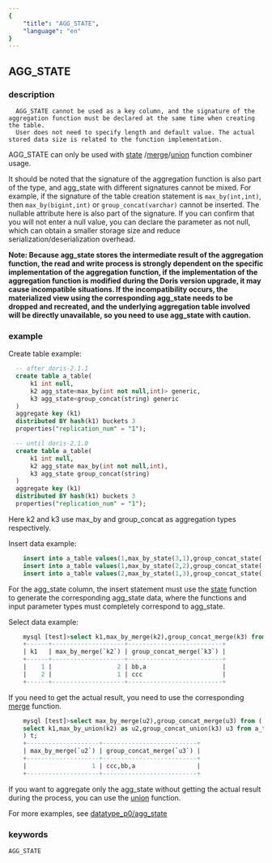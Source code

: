 ```yaml
---
{
    "title": "AGG_STATE",
    "language": "en"
}
---
```


## AGG_STATE
### description
      AGG_STATE cannot be used as a key column, and the signature of the aggregation function must be declared at the same time when creating the table.
      User does not need to specify length and default value. The actual stored data size is related to the function implementation.
    
  AGG_STATE can only be used with [state](../../../../sql-manual/sql-functions/combinators/state)
     /[merge](../../../../sql-manual/sql-functions/combinators/merge.md)/[union](../../../../sql-manual/sql-functions/combinators/union.md) function combiner usage.
    
  It should be noted that the signature of the aggregation function is also part of the type, and agg_state with different signatures cannot be mixed. For example, if the signature of the table creation statement is `max_by(int,int)`, then `max_by(bigint,int)` or `group_concat(varchar)` cannot be inserted.
   The nullable attribute here is also part of the signature. If you can confirm that you will not enter a null value, you can declare the parameter as not null, which can obtain a smaller storage size and reduce serialization/deserialization overhead.

**Note: Because agg_state stores the intermediate result of the aggregation function, the read and write process is strongly dependent on the specific implementation of the aggregation function, if the implementation of the aggregation function is modified during the Doris version upgrade, it may cause incompatible situations. If the incompatibility occurs, the materialized view using the corresponding agg_state needs to be dropped and recreated, and the underlying aggregation table involved will be directly unavailable, so you need to use agg_state with caution.**

### example

Create table example:
```sql
  -- after doris-2.1.1
  create table a_table(
      k1 int null,
      k2 agg_state<max_by(int not null,int)> generic,
      k3 agg_state<group_concat(string) generic
  )
  aggregate key (k1)
  distributed BY hash(k1) buckets 3
  properties("replication_num" = "1");  

  -- until doris-2.1.0
  create table a_table(
      k1 int null,
      k2 agg_state max_by(int not null,int),
      k3 agg_state group_concat(string)
  )
  aggregate key (k1)
  distributed BY hash(k1) buckets 3
  properties("replication_num" = "1");
```
Here k2 and k3 use max_by and group_concat as aggregation types respectively.

Insert data example:
```sql
    insert into a_table values(1,max_by_state(3,1),group_concat_state('a'));
    insert into a_table values(1,max_by_state(2,2),group_concat_state('bb'));
    insert into a_table values(2,max_by_state(1,3),group_concat_state('ccc'));
```
For the agg_state column, the insert statement must use the [state](../../../../sql-manual/sql-functions/combinators/state) function to generate the corresponding agg_state data, where the functions and input parameter types must completely correspond to agg_state.

Select data example:
```sql
    mysql [test]>select k1,max_by_merge(k2),group_concat_merge(k3) from a_table group by k1 order by k1;
    +------+--------------------+--------------------------+
    | k1   | max_by_merge(`k2`) | group_concat_merge(`k3`) |
    +------+--------------------+--------------------------+
    |    1 |                  2 | bb,a                     |
    |    2 |                  1 | ccc                      |
    +------+--------------------+--------------------------+
```
If you need to get the actual result, you need to use the corresponding [merge](../../../../sql-manual/sql-functions/combinators/merge) function.

```sql
    mysql [test]>select max_by_merge(u2),group_concat_merge(u3) from (
    select k1,max_by_union(k2) as u2,group_concat_union(k3) u3 from a_table group by k1 order by k1
    ) t;
    +--------------------+--------------------------+
    | max_by_merge(`u2`) | group_concat_merge(`u3`) |
    +--------------------+--------------------------+
    |                  1 | ccc,bb,a                 |
    +--------------------+--------------------------+
```
If you want to aggregate only the agg_state without getting the actual result during the process, you can use the [union](../../../../sql-manual/sql-functions/combinators/union) function.

For more examples, see [datatype_p0/agg_state](https://github.com/apache/doris/tree/master/regression-test/suites/datatype_p0/agg_state)
### keywords

    AGG_STATE

